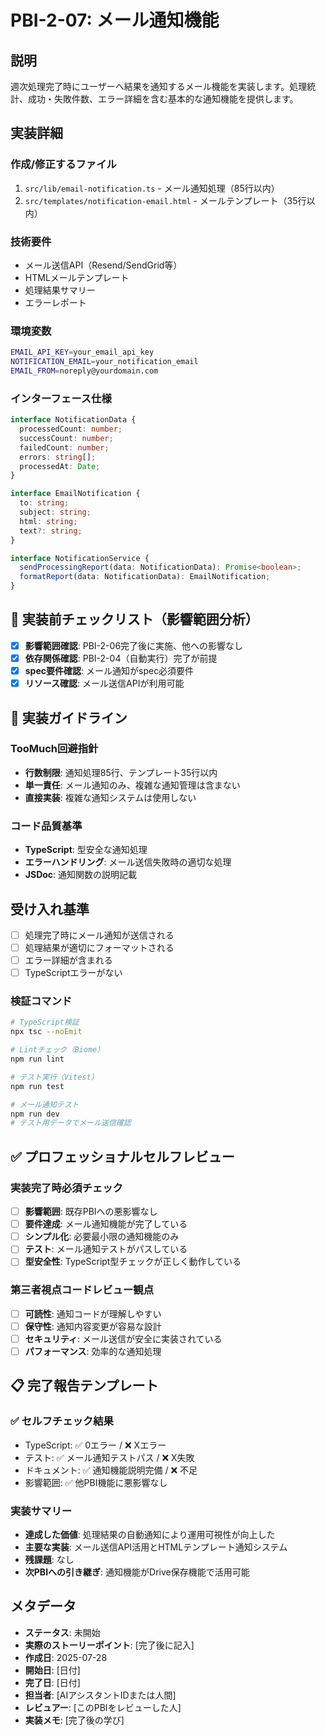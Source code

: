 # PBI-2-07: メール通知機能

## 説明

週次処理完了時にユーザーへ結果を通知するメール機能を実装します。処理統計、成功・失敗件数、エラー詳細を含む基本的な通知機能を提供します。

## 実装詳細

### 作成/修正するファイル

1. `src/lib/email-notification.ts` - メール通知処理（85行以内）
2. `src/templates/notification-email.html` - メールテンプレート（35行以内）

### 技術要件

- メール送信API（Resend/SendGrid等）
- HTMLメールテンプレート
- 処理結果サマリー
- エラーレポート

### 環境変数

```bash
EMAIL_API_KEY=your_email_api_key
NOTIFICATION_EMAIL=your_notification_email
EMAIL_FROM=noreply@yourdomain.com
```

### インターフェース仕様

```typescript
interface NotificationData {
  processedCount: number;
  successCount: number;
  failedCount: number;
  errors: string[];
  processedAt: Date;
}

interface EmailNotification {
  to: string;
  subject: string;
  html: string;
  text?: string;
}

interface NotificationService {
  sendProcessingReport(data: NotificationData): Promise<boolean>;
  formatReport(data: NotificationData): EmailNotification;
}
```

## 🎯 実装前チェックリスト（影響範囲分析）

- [x] **影響範囲確認**: PBI-2-06完了後に実施、他への影響なし
- [x] **依存関係確認**: PBI-2-04（自動実行）完了が前提
- [x] **spec要件確認**: メール通知がspec必須要件
- [x] **リソース確認**: メール送信APIが利用可能

## 🔧 実装ガイドライン

### TooMuch回避指針
- **行数制限**: 通知処理85行、テンプレート35行以内
- **単一責任**: メール通知のみ、複雑な通知管理は含まない
- **直接実装**: 複雑な通知システムは使用しない

### コード品質基準
- **TypeScript**: 型安全な通知処理
- **エラーハンドリング**: メール送信失敗時の適切な処理
- **JSDoc**: 通知関数の説明記載

## 受け入れ基準

- [ ] 処理完了時にメール通知が送信される
- [ ] 処理結果が適切にフォーマットされる
- [ ] エラー詳細が含まれる
- [ ] TypeScriptエラーがない

### 検証コマンド

```bash
# TypeScript検証
npx tsc --noEmit

# Lintチェック（Biome）
npm run lint

# テスト実行（Vitest）
npm run test

# メール通知テスト
npm run dev
# テスト用データでメール送信確認
```

## ✅ プロフェッショナルセルフレビュー

### 実装完了時必須チェック
- [ ] **影響範囲**: 既存PBIへの悪影響なし
- [ ] **要件達成**: メール通知機能が完了している
- [ ] **シンプル化**: 必要最小限の通知機能のみ
- [ ] **テスト**: メール通知テストがパスしている
- [ ] **型安全性**: TypeScript型チェックが正しく動作している

### 第三者視点コードレビュー観点
- [ ] **可読性**: 通知コードが理解しやすい
- [ ] **保守性**: 通知内容変更が容易な設計
- [ ] **セキュリティ**: メール送信が安全に実装されている
- [ ] **パフォーマンス**: 効率的な通知処理

## 📋 完了報告テンプレート

### ✅ セルフチェック結果
- TypeScript: ✅ 0エラー / ❌ Xエラー
- テスト: ✅ メール通知テストパス / ❌ X失敗  
- ドキュメント: ✅ 通知機能説明完備 / ❌ 不足
- 影響範囲: ✅ 他PBI機能に悪影響なし

### 実装サマリー
- **達成した価値**: 処理結果の自動通知により運用可視性が向上した
- **主要な実装**: メール送信API活用とHTMLテンプレート通知システム
- **残課題**: なし
- **次PBIへの引き継ぎ**: 通知機能がDrive保存機能で活用可能

## メタデータ

- **ステータス**: 未開始
- **実際のストーリーポイント**: [完了後に記入]
- **作成日**: 2025-07-28
- **開始日**: [日付]
- **完了日**: [日付]
- **担当者**: [AIアシスタントIDまたは人間]
- **レビュアー**: [このPBIをレビューした人]
- **実装メモ**: [完了後の学び]